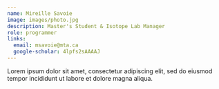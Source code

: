 ```yaml
---
name: Mireille Savoie
image: images/photo.jpg
description: Master's Student & Isotope Lab Manager
role: programmer
links:
  email: msavoie@mta.ca
  google-scholar: 4lpfs2sAAAAJ
---
```


Lorem ipsum dolor sit amet, consectetur adipiscing elit, sed do eiusmod tempor incididunt ut labore et dolore magna aliqua.
